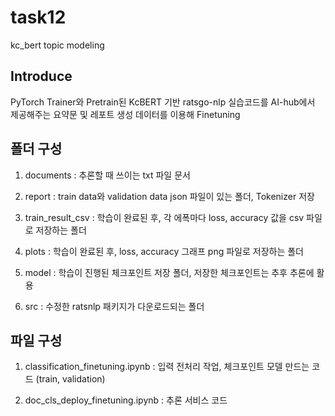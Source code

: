 # task12
kc_bert topic modeling

## Introduce

PyTorch Trainer와 Pretrain된 KcBERT 기반 ratsgo-nlp 실습코드를 AI-hub에서 제공해주는 요약문 및 레포트 생성 데이터를 이용해 Finetuning

## 폴더 구성

1. documents : 추론할 때 쓰이는 txt 파일 문서

2. report : train data와 validation data json 파일이 있는 폴더, Tokenizer 저장

3. train_result_csv : 학습이 완료된 후, 각 에폭마다 loss, accuracy 값을 csv 파일로 저장하는 폴더

4. plots : 학습이 완료된 후, loss, accuracy 그래프 png 파일로 저장하는 폴더

5. model : 학습이 진행된 체크포인트 저장 폴더, 저장한 체크포인트는 추후 추론에 활용

6. src : 수정한 ratsnlp 패키지가 다운로드되는 폴더

## 파일 구성

1. classification_finetuning.ipynb : 입력 전처리 작업, 체크포인트 모델 만드는 코드 (train, validation)

2. doc_cls_deploy_finetuning.ipynb : 추론 서비스 코드

